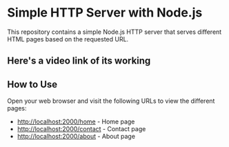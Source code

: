 # Simple HTTP Server with Node.js

This repository contains a simple Node.js HTTP server that serves different HTML pages based on the requested URL.
## Here's a video link of its working


## How to Use

 Open your web browser and visit the following URLs to view the different pages:

- [http://localhost:2000/home](http://localhost:2000/home) - Home page
- [http://localhost:2000/contact](http://localhost:2000/contact) - Contact page
- [http://localhost:2000/about](http://localhost:2000/about) - About page

